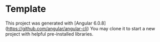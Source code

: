 # Template

This project was generated with [Angular 6.0.8] (https://github.com/angular/angular-cli) You may clone it to start a new project with helpful pre-installed libraries.
